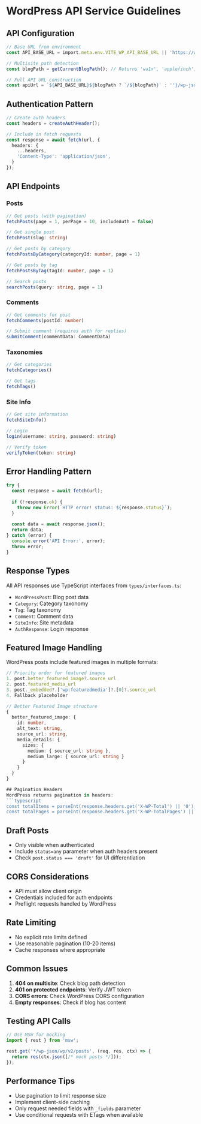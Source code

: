 # WordPress API Service Guidelines

## API Configuration
```typescript
// Base URL from environment
const API_BASE_URL = import.meta.env.VITE_WP_API_BASE_URL || 'https://wpcms.thechief.com';

// Multisite path detection
const blogPath = getCurrentBlogPath(); // Returns 'wa1x', 'applefinch', or ''

// Full API URL construction
const apiUrl = `${API_BASE_URL}${blogPath ? `/${blogPath}` : ''}/wp-json/wp/v2`;
```

## Authentication Pattern
```typescript
// Create auth headers
const headers = createAuthHeader();

// Include in fetch requests
const response = await fetch(url, {
  headers: {
    ...headers,
    'Content-Type': 'application/json',
  }
});
```

## API Endpoints

### Posts
```typescript
// Get posts (with pagination)
fetchPosts(page = 1, perPage = 10, includeAuth = false)

// Get single post
fetchPost(slug: string)

// Get posts by category
fetchPostsByCategory(categoryId: number, page = 1)

// Get posts by tag
fetchPostsByTag(tagId: number, page = 1)

// Search posts
searchPosts(query: string, page = 1)
```

### Comments
```typescript
// Get comments for post
fetchComments(postId: number)

// Submit comment (requires auth for replies)
submitComment(commentData: CommentData)
```

### Taxonomies
```typescript
// Get categories
fetchCategories()

// Get tags
fetchTags()
```

### Site Info
```typescript
// Get site information
fetchSiteInfo()

// Login
login(username: string, password: string)

// Verify token
verifyToken(token: string)
```

## Error Handling Pattern
```typescript
try {
  const response = await fetch(url);
  
  if (!response.ok) {
    throw new Error(`HTTP error! status: ${response.status}`);
  }
  
  const data = await response.json();
  return data;
} catch (error) {
  console.error('API Error:', error);
  throw error;
}
```

## Response Types
All API responses use TypeScript interfaces from `types/interfaces.ts`:
- `WordPressPost`: Blog post data
- `Category`: Category taxonomy
- `Tag`: Tag taxonomy
- `Comment`: Comment data
- `SiteInfo`: Site metadata
- `AuthResponse`: Login response

## Featured Image Handling
WordPress posts include featured images in multiple formats:
```typescript
// Priority order for featured images
1. post.better_featured_image?.source_url
2. post.featured_media_url
3. post._embedded?.['wp:featuredmedia']?.[0]?.source_url
4. Fallback placeholder

// Better Featured Image structure
{
  better_featured_image: {
    id: number,
    alt_text: string,
    source_url: string,
    media_details: {
      sizes: {
        medium: { source_url: string },
        medium_large: { source_url: string }
      }
    }
  }
}

## Pagination Headers
WordPress returns pagination in headers:
```typescript
const totalItems = parseInt(response.headers.get('X-WP-Total') || '0');
const totalPages = parseInt(response.headers.get('X-WP-TotalPages') || '1');
```

## Draft Posts
- Only visible when authenticated
- Include `status=any` parameter when auth headers present
- Check `post.status === 'draft'` for UI differentiation

## CORS Considerations
- API must allow client origin
- Credentials included for auth endpoints
- Preflight requests handled by WordPress

## Rate Limiting
- No explicit rate limits defined
- Use reasonable pagination (10-20 items)
- Cache responses where appropriate

## Common Issues
1. **404 on multisite**: Check blog path detection
2. **401 on protected endpoints**: Verify JWT token
3. **CORS errors**: Check WordPress CORS configuration
4. **Empty responses**: Check if blog has content

## Testing API Calls
```typescript
// Use MSW for mocking
import { rest } from 'msw';

rest.get('*/wp-json/wp/v2/posts', (req, res, ctx) => {
  return res(ctx.json([/* mock posts */]));
});
```

## Performance Tips
- Use pagination to limit response size
- Implement client-side caching
- Only request needed fields with `_fields` parameter
- Use conditional requests with ETags when available